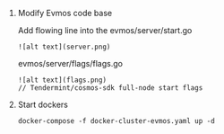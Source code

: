 1. Modify Evmos code base

   Add flowing line into the evmos/server/start.go

   ```
   ![alt text](server.png)
   ```

   evmos/server/flags/flags.go

   ```
   ![alt text](flags.png)
   // Tendermint/cosmos-sdk full-node start flags
   ```

2. Start dockers
   ```
   docker-compose -f docker-cluster-evmos.yaml up -d
   ```
